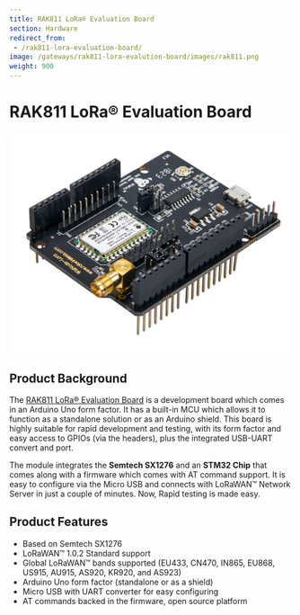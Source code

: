 ```yaml
---
title: RAK811 LoRa® Evaluation Board
section: Hardware
redirect_from:
 - /rak811-lora-evaluation-board/
image: /gateways/rak811-lora-evalution-board/images/rak811.png
weight: 900
---
```

# RAK811 LoRa® Evaluation Board

![Figure 1: RAK811 LoRa® Breakout Module](images/rak811loraevaluationboard.jpg)

## Product Background
The [RAK811 LoRa® Evaluation Board](https://store.rakwireless.com/products/rak811-wisnode-lora-module) is a development board which comes in an Arduino Uno form factor. It has a built-in MCU which allows it to function as a standalone solution or as an Arduino shield. This board is highly suitable for rapid development and testing, with its form factor and easy access to GPIOs (via the headers), plus the integrated USB-UART convert and port.

The module integrates the **Semtech SX1276** and an **STM32 Chip** that comes along with a firmware which comes with AT command support. It is easy to configure via the Micro USB and connects with LoRaWAN™ Network Server in just a couple of minutes. Now, Rapid testing is made easy.

## Product Features
* Based on Semtech SX1276
* LoRaWAN™ 1.0.2 Standard support
* Global LoRaWAN™ bands supported (EU433, CN470, IN865, EU868, US915, AU915, AS920, KR920, and AS923)
* Arduino Uno form factor (standalone or as a shield)
* Micro USB with UART converter for easy configuring
* AT commands backed in the firmware, open source platform
